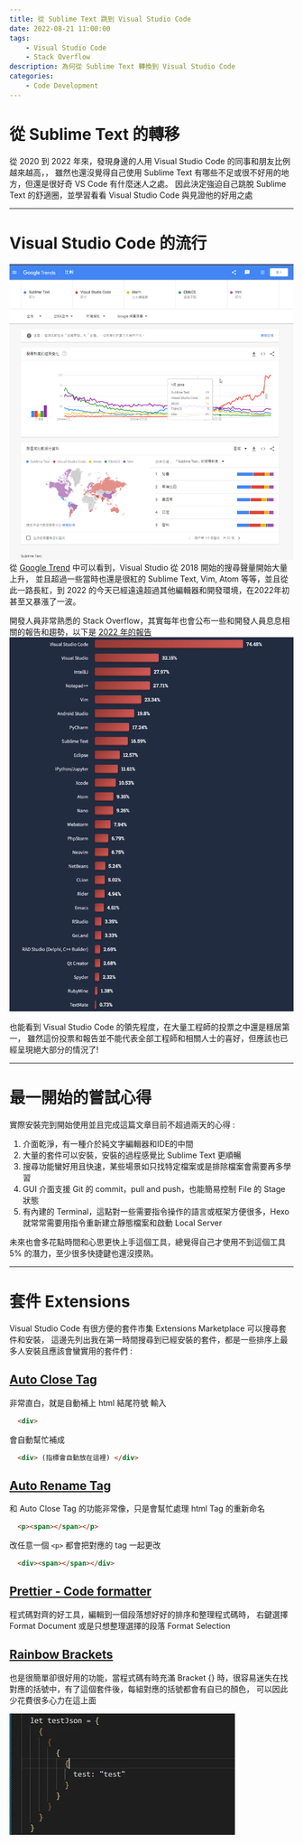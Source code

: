 ```yaml
---
title: 從 Sublime Text 跳到 Visual Studio Code
date: 2022-08-21 11:00:00
tags: 
	- Visual Studio Code
    - Stack Overflow
description: 為何從 Sublime Text 轉換到 Visual Studio Code
categories: 
	- Code Development
---
```


# 從 Sublime Text 的轉移

從 2020 到 2022 年來，發現身邊的人用 Visual Studio Code 的同事和朋友比例越來越高，，
雖然也還沒覺得自己使用 Sublime Text 有哪些不足或很不好用的地方，但還是很好奇 VS Code 有什麼迷人之處。
因此決定強迫自己跳脫 Sublime Text 的舒適圈，並學習看看 Visual Studio Code 與見證他的好用之處

--- 

# Visual Studio Code 的流行

 ![google_trend](./visual-studio-install-and-why/google_trend.png)
從 [Google Trend](https://trends.google.com.tw/trends/explore?date=all&q=%2Fm%2F0b6h18n,%2Fm%2F0134xwrk,%2Fm%2F0_x5x3g,EMACS,%2Fm%2F07zh7#TIMESERIES) 中可以看到，Visual Studio 從 2018 開始的搜尋聲量開始大量上升，
並且超過一些當時也還是很紅的 Sublime Text, Vim, Atom 等等，並且從此一路長紅，到 2022 的今天已經遠遠超過其他編輯器和開發環境，在2022年初甚至又暴漲了一波。

開發人員非常熟悉的 Stack Overflow，其實每年也會公布一些和開發人員息息相關的報告和趨勢，以下是 [2022 年的報告](https://survey.stackoverflow.co/2022/#technology-most-popular-technologies)
![stackoverflow_2022](./visual-studio-install-and-why/stackoverflow_2022_.webp)

也能看到 Visual Studio Code 的領先程度，在大量工程師的投票之中還是穩居第一，
雖然這份投票和報告並不能代表全部工程師和相關人士的喜好，但應該也已經呈現絕大部分的情況了!

--- 

# 最一開始的嘗試心得

實際安裝完到開始使用並且完成這篇文章目前不超過兩天的心得 : 
1. 介面乾淨，有一種介於純文字編輯器和IDE的中間
2. 大量的套件可以安裝，安裝的過程感覺比 Sublime Text 更順暢
3. 搜尋功能蠻好用且快速，某些場景如只找特定檔案或是排除檔案會需要再多學習
4. GUI 介面支援 Git 的 commit，pull and push，也能簡易控制 File 的 Stage 狀態
5. 有內建的 Terminal，這點對一些需要指令操作的語言或框架方便很多，Hexo 就常常需要用指令重新建立靜態檔案和啟動 Local Server

未來也會多花點時間和心思更快上手這個工具，總覺得自己才使用不到這個工具 5% 的潛力，至少很多快捷鍵也還沒摸熟。

---

# 套件 Extensions

Visual Studio Code 有很方便的套件市集 Extensions Marketplace 可以搜尋套件和安裝，
這邊先列出我在第一時間搜尋到已經安裝的套件，都是一些排序上最多人安裝且應該會蠻實用的套件們 :

## [Auto Close Tag](https://marketplace.visualstudio.com/items?itemName=formulahendry.auto-close-tag)

非常直白，就是自動補上 html 結尾符號
輸入
```html
  <div> 
```
會自動幫忙補成

```html
  <div> (指標會自動放在這裡) </div>
```
## [Auto Rename Tag](https://marketplace.visualstudio.com/items?itemName=formulahendry.auto-rename-tag)

和 Auto Close Tag 的功能非常像，只是會幫忙處理 html Tag 的重新命名

```html
  <p><span></span></p> 
```
改任意一個 `<p>` 都會把對應的 tag 一起更改

```html
  <div><span></span></div> 
```

## [Prettier - Code formatter](https://marketplace.visualstudio.com/items?itemName=esbenp.prettier-vscode)

程式碼對齊的好工具，編輯到一個段落想好好的排序和整理程式碼時，
右鍵選擇 Format Document 或是只想整理選擇的段落 Format Selection

## [Rainbow Brackets](https://marketplace.visualstudio.com/items?itemName=2gua.rainbow-brackets)

也是很簡單卻很好用的功能，當程式碼有時充滿 Bracket {} 時，很容易迷失在找對應的括號中，有了這個套件後，每組對應的括號都會有自已的顏色，
可以因此少花費很多心力在這上面

 ![rainbow_brackets.webp](./visual-studio-install-and-why/rainbow_brackets.webp)